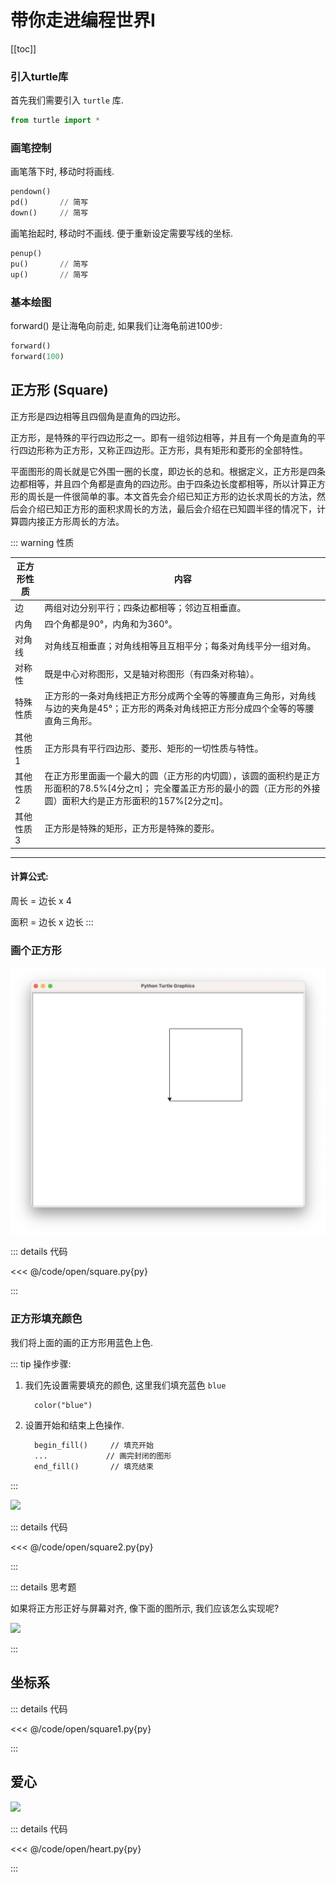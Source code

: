 # 带你走进编程世界I

[[toc]]



### 引入turtle库

首先我们需要引入 `turtle` 库.

```python
from turtle import *
```

### 画笔控制

画笔落下时, 移动时将画线.

```python
pendown()
pd()       // 简写
down()     // 简写
```


画笔抬起时, 移动时不画线. 便于重新设定需要写线的坐标.

```python
penup()
pu()       // 简写
up()       // 简写
```

### 基本绘图

forward() 是让海龟向前走, 如果我们让海龟前进100步:

```python
forward()
forward(100)
```


## 正方形 (Square)

正方形是四边相等且四個角是直角的四边形。

正方形，是特殊的平行四边形之一。即有一组邻边相等，并且有一个角是直角的平行四边形称为正方形，又称正四边形。正方形，具有矩形和菱形的全部特性。

平面图形的周长就是它外围一圈的长度，即边长的总和。根据定义，正方形是四条边都相等，并且四个角都是直角的四边形。由于四条边长度都相等，所以计算正方形的周长是一件很简单的事。本文首先会介绍已知正方形的边长求周长的方法，然后会介绍已知正方形的面积求周长的方法，最后会介绍在已知圆半径的情况下，计算圆内接正方形周长的方法。

::: warning 性质

正方形性质 | 内容
----| ----
边 | 两组对边分别平行；四条边都相等；邻边互相垂直。
内角 | 四个角都是90°，内角和为360°。
对角线 | 对角线互相垂直；对角线相等且互相平分；每条对角线平分一组对角。
对称性 | 既是中心对称图形，又是轴对称图形（有四条对称轴）。
特殊性质 | 正方形的一条对角线把正方形分成两个全等的等腰直角三角形，对角线与边的夹角是45°；正方形的两条对角线把正方形分成四个全等的等腰直角三角形。
其他性质1 | 正方形具有平行四边形、菱形、矩形的一切性质与特性。
其他性质2 | 在正方形里面画一个最大的圆（正方形的内切圆），该圆的面积约是正方形面积的78.5%[4分之π]； 完全覆盖正方形的最小的圆（正方形的外接圆）面积大约是正方形面积的157%[2分之π]。
其他性质3 | 正方形是特殊的矩形，正方形是特殊的菱形。

-----

#### 计算公式:

周长 = 边长 x 4

面积 = 边长 x 边长
:::


### 画个正方形

![](../public/images/open/square.png)

::: details 代码

<<< @/code/open/square.py{py}

:::

### 正方形填充颜色

我们将上面的画的正方形用蓝色上色.

::: tip 操作步骤:

1. 我们先设置需要填充的颜色, 这里我们填充蓝色 `blue`
   ```md
	 color("blue")
	 ```
2. 设置开始和结束上色操作.
   ```md
	 begin_fill()     // 填充开始
	 ...             // 画完封闭的图形
	 end_fill()       // 填充结束
	 ```
:::

![](../public/images/open/square2.png)

::: details 代码

<<< @/code/open/square2.py{py}

:::


::: details 思考题

如果将正方形正好与屏幕对齐, 像下面的图所示, 我们应该怎么实现呢? 

![](../public/images/open/square1.png)

:::








## 坐标系



::: details 代码

<<< @/code/open/square1.py{py}

:::

## 爱心

![](../public/images/open/heart.png)

::: details 代码

<<< @/code/open/heart.py{py}

:::
